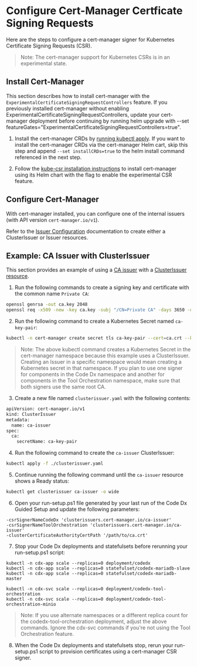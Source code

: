 # Configure Cert-Manager Certficate Signing Requests

Here are the steps to configure a cert-manager signer for Kubernetes Certificate Signing Requests (CSR).

>Note: The cert-manager support for Kubernetes CSRs is in an experimental state.

## Install Cert-Manager

This section describes how to install cert-manager with the `ExperimentalCertificateSigningRequestControllers` feature. If you previously installed cert-manager without enabling ExperimentalCertificateSigningRequestControllers, update your cert-manager deployment before continuing by running helm upgrade with --set featureGates="ExperimentalCertificateSigningRequestControllers=true".

1) Install the cert-manager CRDs by [running kubectl apply](https://cert-manager.io/docs/installation/helm/#3-install-customresourcedefinitions). If you want to install the cert-manager CRDs via the cert-manager Helm cart, skip this step and append `--set installCRDs=true` to the helm install command referenced in the next step.

2) Follow the [kube-csr installation instructions](https://cert-manager.io/docs/usage/kube-csr/) to install cert-manager using its Helm chart with the flag to enable the experimental CSR feature.

## Configure Cert-Manager

With cert-manager installed, you can configure one of the internal issuers (with API version `cert-manager.io/v1`).

Refer to the [Issuer Configuration](https://cert-manager.io/docs/configuration/) documentation to create either a ClusterIssuer or Issuer resources.

## Example: CA Issuer with ClusterIssuer

This section provides an example of using a [CA issuer](https://cert-manager.io/docs/configuration/ca/) with a [ClusterIssuer resource](https://cert-manager.io/docs/configuration/).

1) Run the following commands to create a signing key and certificate with the common name `Private CA`:

```bash
openssl genrsa -out ca.key 2048
openssl req -x509 -new -key ca.key -subj "/CN=Private CA" -days 3650 -out ca.crt
```

2) Run the following command to create a Kubernetes Secret named `ca-key-pair`:

```bash
kubectl -n cert-manager create secret tls ca-key-pair --cert=ca.crt --key=ca.key
```

>Note: The above kubectl command creates a Kubernetes Secret in the cert-manager namespace because this example uses a ClusterIssuer. Creating an Issuer in a specific namespace would mean creating a Kubernetes secret in that namespace. If you plan to use one signer for components in the Code Dx namespace and another for components in the Tool Orchestration namespace, make sure that both signers use the same root CA.

3) Create a new file named `clusterissuer.yaml` with the following contents:

```bash
apiVersion: cert-manager.io/v1
kind: ClusterIssuer
metadata:
  name: ca-issuer
spec:
  ca:
    secretName: ca-key-pair
```

4) Run the following command to create the `ca-issuer` ClusterIssuer:

```bash
kubectl apply -f ./clusterissuer.yaml
```

5) Continue running the following command until the `ca-issuer` resource shows a Ready status:

```bash
kubectl get clusterissuer ca-issuer -o wide
```

6) Open your run-setup.ps1 file generated by your last run of the Code Dx Guided Setup and update the following parameters:

```
-csrSignerNameCodeDx 'clusterissuers.cert-manager.io/ca-issuer'
-csrSignerNameToolOrchestration 'clusterissuers.cert-manager.io/ca-issuer'
-clusterCertificateAuthorityCertPath '/path/to/ca.crt'
```

7) Stop your Code Dx deployments and statefulsets before rerunning your run-setup.ps1 script:

```
kubectl -n cdx-app scale --replicas=0 deployment/codedx
kubectl -n cdx-app scale --replicas=0 statefulset/codedx-mariadb-slave
kubectl -n cdx-app scale --replicas=0 statefulset/codedx-mariadb-master

kubectl -n cdx-svc scale --replicas=0 deployment/codedx-tool-orchestration
kubectl -n cdx-svc scale --replicas=0 deployment/codedx-tool-orchestration-minio

```

>Note: If you use alternate namespaces or a different replica count for the codedx-tool-orchestration deployment, adjust the above commands. Ignore the cdx-svc commands if you're not using the Tool Orchestration feature.

8) When the Code Dx deployments and statefulsets stop, rerun your run-setup.ps1 script to provision certificates using a cert-manager CSR signer.
